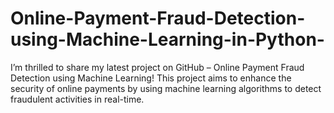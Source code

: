 # Online-Payment-Fraud-Detection-using-Machine-Learning-in-Python-
I’m thrilled to share my latest project on GitHub – Online Payment Fraud Detection using Machine Learning! This project aims to enhance the security of online payments by using machine learning algorithms to detect fraudulent activities in real-time.
